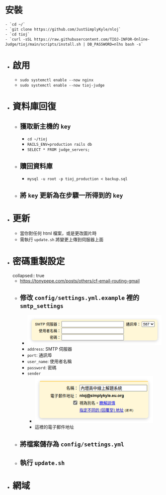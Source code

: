 # 安裝
	- `cd ~/`
	- `git clone https://github.com/JustSimplyKyle/nloj`
	- `cd tioj`
	- `curl -sSL https://raw.githubusercontent.com/TIOJ-INFOR-Online-Judge/tioj/main/scripts/install.sh | DB_PASSWORD=nlhs bash -s`
- # 啟用
	- `sudo systemctl enable --now nginx`
	- `sudo systemctl enable --now tioj-judge`
- # 資料庫回復
	- ## 獲取新主機的 `key`
		- `cd ~/tioj`
		- `RAILS_ENV=production rails db`
		- `SELECT * FROM judge_servers;`
	- ## 贖回資料庫
		- `mysql -u root -p tioj_production < backup.sql`
	- ## 將 `key` 更新為在步驟一所得到的 `key`
- # 更新
	- 當你對任何 html 檔案，或是更改圖片時
	- 需執行 `update.sh` 將變更上傳到伺服器上面
- # 密碼重製設定
  collapsed:: true
	- https://tonypepe.com/posts/others/cf-email-routing-gmail
	- ## 修改 `config/settings.yml.example` 裡的 `smtp_settings`
		- ![image.png](../assets/image_1730474196623_0.png)
		- `address`: SMTP 伺服器
		- `port`: 通訊埠
		- `user_name`: 使用者名稱
		- `password`: 密碼
		- `sender`
			- ![image.png](../assets/image_1730474316789_0.png)
			- 這裡的電子郵件地址
	- ## 將檔案儲存為 `config/settings.yml`
	- ## 執行 `update.sh`
- # 網域